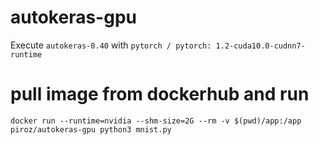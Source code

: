 # autokeras-gpu

Execute `autokeras-0.40` with `pytorch / pytorch: 1.2-cuda10.0-cudnn7-runtime`

# pull image from dockerhub and run

```
docker run --runtime=nvidia --shm-size=2G --rm -v $(pwd)/app:/app piroz/autokeras-gpu python3 mnist.py
```